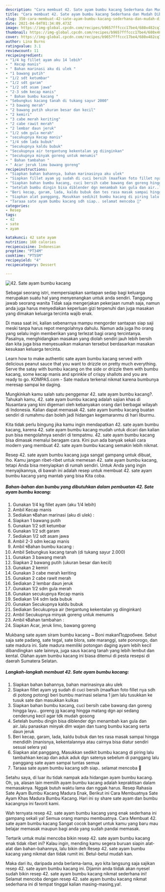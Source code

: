 ```yaml
---
description: "Cara membuat 42. Sate ayam bumbu kacang Sederhana dan Mudah Dibuat"
title: "Cara membuat 42. Sate ayam bumbu kacang Sederhana dan Mudah Dibuat"
slug: 350-cara-membuat-42-sate-ayam-bumbu-kacang-sederhana-dan-mudah-dibuat
date: 2021-04-04T01:34:09.473Z
image: https://img-global.cpcdn.com/recipes/b9657fffccc17be4/680x482cq70/42-sate-ayam-bumbu-kacang-foto-resep-utama.jpg
thumbnail: https://img-global.cpcdn.com/recipes/b9657fffccc17be4/680x482cq70/42-sate-ayam-bumbu-kacang-foto-resep-utama.jpg
cover: https://img-global.cpcdn.com/recipes/b9657fffccc17be4/680x482cq70/42-sate-ayam-bumbu-kacang-foto-resep-utama.jpg
author: Lina Burns
ratingvalue: 3.1
reviewcount: 11
recipeingredient:
- "1/4 kg fillet ayam aku 14 lebih"
- " Kecap manis"
- " Bahan marinasi aku di ulek "
- "1 bawang putih"
- "1/2 sdt ketumbar"
- "1/2 sdt garam"
- "1/2 sdt asam jawa"
- "2-3 sdm kecap manis"
- " Bahan bumbu kacang "
- "Sebungkus kacang tanah di tukang sayur 2000"
- "3 bawang merah"
- "2 bawang putih ukuran besar dan kecil"
- "2 kemiri"
- "3 cabe merah keriting"
- "2 cabe rawit merah"
- "2 lembar daun jeruk"
- "1/2 sdm gula merah"
- "secukupnya Kecap manis"
- "1/4 sdm lada bubuk"
- "Secukupnya kaldu bubuk"
- "Secukupnya air tergantung kekentalan yg diinginkan"
- "Secukupnya minyak goreng untuk menumis"
- " Bahan tambahan "
- " Acar jeruk limo bawang goreng"
recipeinstructions:
- "Siapkan bahan bahannya, bahan marinasinya aku ulek"
- "Siapkan fillet ayam yg sudah di cuci bersih (maafkan foto fillet nya sdh di potong potong) beri bumbu marinasi selama 1 jam lalu tusukkan ke tusuk sate dan masukkan kulkas"
- "Siapkan bahan bumbu kacang, cuci bersih cabe bawang dan goreng hingga layu.. goreng jg kacang hingga matang dgn api sedang cenderung kecil agar tdk mudah gosong"
- "Setelah bumbu dingin bisa diblender dgn menambah kan gula dan air..lalu panaskan minyak dlm wajan dan tuang bumbu kacang serta daun jeruk"
- "Beri kecap, garam, lada, kaldu bubuk dan tes rasa masak sampai hingga mendidih (manisnya, kekentalannya atau cairnya bisa diatur sendiri sesuai selera ya)"
- "Siapkan alat panggang, Masukkan sedikit bumbu kacang di piring lalu tambahkan kecap dan aduk aduk dgn satenya sebelum di panggang lalu panggang sate ayam sampai tuntas semua"
- "Taraaa sate ayam bumbu kacang sdh siap.. selamat mencoba 🥳"
categories:
- Resep
tags:
- 42
- sate
- ayam

katakunci: 42 sate ayam 
nutrition: 160 calories
recipecuisine: Indonesian
preptime: "PT34M"
cooktime: "PT55M"
recipeyield: "4"
recipecategory: Dessert

---
```



![42. Sate ayam bumbu kacang](https://img-global.cpcdn.com/recipes/b9657fffccc17be4/680x482cq70/42-sate-ayam-bumbu-kacang-foto-resep-utama.jpg)

Sebagai seorang istri, mempersiapkan santapan sedap bagi keluarga merupakan suatu hal yang menyenangkan untuk anda sendiri. Tanggung jawab seorang  wanita Tidak saja mengerjakan pekerjaan rumah saja, namun anda juga harus menyediakan keperluan gizi terpenuhi dan juga masakan yang dimakan keluarga tercinta wajib enak.

Di masa  saat ini, kalian sebenarnya mampu mengorder santapan siap saji meski tanpa harus repot mengolahnya dahulu. Namun ada juga lho orang yang selalu ingin memberikan yang terlezat bagi orang tercintanya. Pasalnya, menghidangkan masakan yang diolah sendiri jauh lebih bersih dan kita juga bisa menyesuaikan makanan tersebut berdasarkan masakan kesukaan keluarga tercinta. 

Learn how to make authentic sate ayam bumbu kacang served with delicious peanut sauce that you want to drizzle on pretty much everything. Serve the satay with bumbu kacang on the side or drizzle them with bumbu kacang, some kecap manis and sprinkle of crispy shallots and you are ready to go. KOMPAS.com - Sate madura terkenal nikmat karena bumbunya meresap sampai ke daging.

Mungkinkah kamu salah satu penggemar 42. sate ayam bumbu kacang?. Tahukah kamu, 42. sate ayam bumbu kacang adalah sajian khas di Nusantara yang kini digemari oleh kebanyakan orang dari berbagai wilayah di Indonesia. Kalian dapat memasak 42. sate ayam bumbu kacang buatan sendiri di rumahmu dan boleh jadi hidangan kegemaranmu di hari liburmu.

Kita tidak perlu bingung jika kamu ingin mendapatkan 42. sate ayam bumbu kacang, karena 42. sate ayam bumbu kacang mudah untuk dicari dan kalian pun bisa mengolahnya sendiri di tempatmu. 42. sate ayam bumbu kacang bisa dimasak memalui beragam cara. Kini pun ada banyak sekali cara modern yang membuat 42. sate ayam bumbu kacang semakin lebih nikmat.

Resep 42. sate ayam bumbu kacang juga sangat gampang untuk dibuat, lho. Kamu jangan ribet-ribet untuk memesan 42. sate ayam bumbu kacang, tetapi Anda bisa menyiapkan di rumah sendiri. Untuk Anda yang ingin menyajikannya, di bawah ini adalah resep untuk membuat 42. sate ayam bumbu kacang yang mantab yang bisa Kita coba.

<!--inarticleads1-->

##### Bahan-bahan dan bumbu yang dibutuhkan dalam pembuatan 42. Sate ayam bumbu kacang:

1. Gunakan 1/4 kg fillet ayam (aku 1/4 lebih)
1. Ambil  Kecap manis
1. Sediakan  🌀Bahan marinasi (aku di ulek) :
1. Siapkan 1 bawang putih
1. Gunakan 1/2 sdt ketumbar
1. Gunakan 1/2 sdt garam
1. Sediakan 1/2 sdt asam jawa
1. Ambil 2-3 sdm kecap manis
1. Ambil  🌀Bahan bumbu kacang :
1. Ambil Sebungkus kacang tanah (di tukang sayur 2.000)
1. Gunakan 3 bawang merah
1. Siapkan 2 bawang putih (ukuran besar dan kecil)
1. Gunakan 2 kemiri
1. Gunakan 3 cabe merah keriting
1. Gunakan 2 cabe rawit merah
1. Sediakan 2 lembar daun jeruk
1. Gunakan 1/2 sdm gula merah
1. Gunakan secukupnya Kecap manis
1. Sediakan 1/4 sdm lada bubuk
1. Gunakan Secukupnya kaldu bubuk
1. Sediakan Secukupnya air (tergantung kekentalan yg diinginkan)
1. Ambil Secukupnya minyak goreng untuk menumis
1. Ambil  🌀Bahan tambahan :
1. Siapkan  Acar, jeruk limo, bawang goreng


Mukbang sate ayam siram bumbu kacang ~ Boni makanПодробнее. Sebut saja sate padang, sate tegal, sate blora, sate maranggi, sate ponorogo, dan sate madura ini. Sate madura memiliki potongan daging ayam lebih kecil dibandingkan sate lainnya, juga saus kacang tanah yang lebih lembut dan kental. Olahan ayam bumbu kacang ini biasa ditemui di pesta resepsi di daerah Sumatera Selatan. 

<!--inarticleads2-->

##### Langkah-langkah membuat 42. Sate ayam bumbu kacang:

1. Siapkan bahan bahannya, bahan marinasinya aku ulek
1. Siapkan fillet ayam yg sudah di cuci bersih (maafkan foto fillet nya sdh di potong potong) beri bumbu marinasi selama 1 jam lalu tusukkan ke tusuk sate dan masukkan kulkas
1. Siapkan bahan bumbu kacang, cuci bersih cabe bawang dan goreng hingga layu.. goreng jg kacang hingga matang dgn api sedang cenderung kecil agar tdk mudah gosong
1. Setelah bumbu dingin bisa diblender dgn menambah kan gula dan air..lalu panaskan minyak dlm wajan dan tuang bumbu kacang serta daun jeruk
1. Beri kecap, garam, lada, kaldu bubuk dan tes rasa masak sampai hingga mendidih (manisnya, kekentalannya atau cairnya bisa diatur sendiri sesuai selera ya)
1. Siapkan alat panggang, Masukkan sedikit bumbu kacang di piring lalu tambahkan kecap dan aduk aduk dgn satenya sebelum di panggang lalu panggang sate ayam sampai tuntas semua
1. Taraaa sate ayam bumbu kacang sdh siap.. selamat mencoba 🥳


Setahu saya, di luar itu tidak nampak ada hidangan ayam bumbu kacang. Oh, ya, alasan lain memilih ayam bumbu kacang adalah kepraktisan dalam memasaknya. Nggak butuh waktu lama dan nggak harus. Resep Rahasia Sate Ayam Bumbu Kacang Madura Enak, Berikut ini Cara Membuatnya Sate Ayam Khas Madura Bumbu Kacang. Hari ini sy share sate ayam dan bumbu kacangnya ini favorit kami. 

Wah ternyata resep 42. sate ayam bumbu kacang yang enak sederhana ini gampang sekali ya! Semua orang mampu membuatnya. Cara Membuat 42. sate ayam bumbu kacang Sangat cocok banget untuk kamu yang baru mau belajar memasak maupun bagi anda yang sudah pandai memasak.

Tertarik untuk mulai mencoba bikin resep 42. sate ayam bumbu kacang enak tidak ribet ini? Kalau ingin, mending kamu segera buruan siapin alat-alat dan bahan-bahannya, lalu bikin deh Resep 42. sate ayam bumbu kacang yang nikmat dan tidak rumit ini. Betul-betul mudah kan. 

Maka dari itu, daripada anda berlama-lama, ayo kita langsung saja sajikan resep 42. sate ayam bumbu kacang ini. Dijamin anda tiidak akan nyesel sudah bikin resep 42. sate ayam bumbu kacang nikmat sederhana ini! Selamat mencoba dengan resep 42. sate ayam bumbu kacang nikmat sederhana ini di tempat tinggal kalian masing-masing,ya!.

